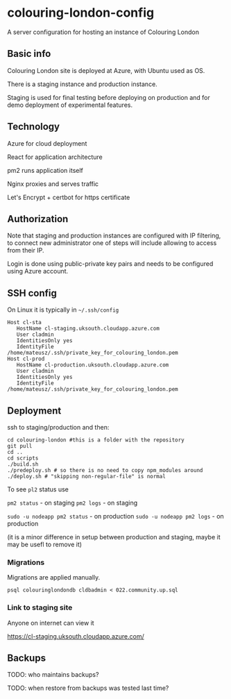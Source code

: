 # colouring-london-config
A server configuration for hosting an instance of Colouring London

## Basic info

Colouring London site is deployed at Azure, with Ubuntu used as OS.

There is a staging instance and production instance.

Staging is used for final testing before deploying on production and for demo deployment of experimental features.

## Technology

Azure for cloud deployment

React for application architecture

pm2 runs application itself

Nginx proxies and serves traffic

Let's Encrypt + certbot for https certificate

## Authorization

Note that staging and production instances are configured with IP filtering, to connect new administrator one of steps will include allowing to access from their IP.

Login is done using public-private key pairs and needs to be configured using Azure account.

## SSH config

On Linux it is typically in `~/.ssh/config`  

```
Host cl-sta
   HostName cl-staging.uksouth.cloudapp.azure.com
   User cladmin
   IdentitiesOnly yes
   IdentityFile /home/mateusz/.ssh/private_key_for_colouring_london.pem
Host cl-prod
   HostName cl-production.uksouth.cloudapp.azure.com
   User cladmin
   IdentitiesOnly yes
   IdentityFile /home/mateusz/.ssh/private_key_for_colouring_london.pem
```

## Deployment

ssh to staging/production and then:

```
cd colouring-london #this is a folder with the repository
git pull
cd ..
cd scripts
./build.sh
./predeploy.sh # so there is no need to copy npm_modules around
./deploy.sh # "skipping non-regular-file" is normal
```

To see `pl2` status use

`pm2 status` - on staging
`pm2 logs` - on staging

`sudo -u nodeapp pm2 status` - on production
`sudo -u nodeapp pm2 logs` - on production

(it is a minor difference in setup between production and staging, maybe it may be usefl to remove it)

### Migrations

Migrations are applied manually.

`psql colouringlondondb cldbadmin < 022.community.up.sql`

### Link to staging site

Anyone on internet can view it

https://cl-staging.uksouth.cloudapp.azure.com/

## Backups

TODO: who maintains backups?

TODO: when restore from backups was tested last time?
